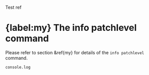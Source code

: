 Test ref


# {label:my} The info patchlevel command 

Please refer to section &ref{my} for details of the `info
patchlevel` command.

    console.log


